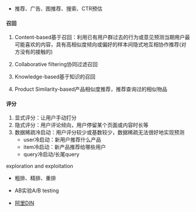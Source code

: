 - 推荐、广告、图推荐、搜索、CTR预估
#### 召回
1. Content-based基于召回：利用已有用户群过去的行为或意见预测当期用户最可能喜欢的内容，具有高相似度倾向或偏好的样本间隐式地互相协作推荐(对方没有的接触的)
2. Collaborative filtering协同过滤召回

3. Knowledge-based基于知识的召回
4. Product Similarity-based产品相似度推荐，推荐查询过的相似物品

#### 评分
1. 显式评分：让用户手动打分
2. 隐式评分：用户评论倾向，用户停留某个页面或内容时长等
3. 数据稀疏冷启动：用户评分较少或基数较少，数据稀疏无法很好地实现预测
    - user冷启动：新用户推荐什么产品
    - item冷启动：新产品推荐给哪些用户
    - query冷启动/长尾query 


exploration and exploitation
- 粗排、精排、重排
- AB实验A/B testing


- [阿里DIN](din.md)
